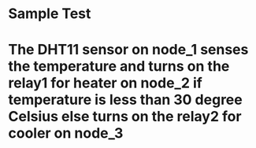 # Sample Test
# The DHT11 sensor on node_1 senses the temperature and turns on the relay1 for heater on node_2 if temperature is less than 30 degree Celsius else turns on the relay2 for cooler on node_3  
